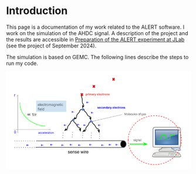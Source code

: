 # Introduction

This page is a documentation of my work related to the ALERT software. I work on the simulation of the AHDC signal. A description of the project and the results are accessible in [Preparation of the ALERT experiment at JLab](https://ftouchte.github.io/projects/index.html) (see the project of September 2024). 

The simulation is based on GEMC. The following lines describe the steps to run my code. 

![Mechanism](./ahdh_signal_mechanism.png)
